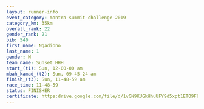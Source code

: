 ```yaml
---
layout: runner-info 
event_category: mantra-summit-challenge-2019 
category_km: 35km 
overall_rank: 22
gender_rank: 21
bib: 540
first_name: Ngadiono
last_name: 1
gender: M
team_name: Sunset HHH
start_(t1): Sun, 12-00-00 am
mbah_kamad_(t2): Sun, 09-45-24 am
finish_(t3): Sun, 11-48-59 am
race_time: 11-48-59
status: FINISHER
certificate: https:drive.google.com/file/d/1vGN9KUGkHhuUFY9d5xpt1ETO9F8PZNSM/view?usp=sharing
---
```

